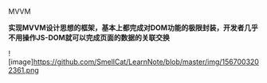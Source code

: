 

MVVM     

**实现MVVM设计思想的框架，基本上都完成对DOM功能的极限封装，开发者几乎不用操作JS-DOM就可以完成页面的数据的关联交换**

![image]https://github.com/SmellCat/LearnNote/blob/master/img/1567003202361.png
